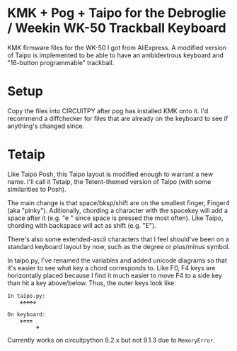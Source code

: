 # KMK + Pog + Taipo for the Debroglie / Weekin WK-50 Trackball Keyboard
KMK firmware files for the WK-50 I got from AliExpress.
A modified version of Taipo is implemented to be able to have an ambidextrous keyboard and "16-button programmable" trackball.

# Setup
Copy the files into CIRCUITPY after pog has installed KMK onto it. I'd recommend a diffchecker for files that are already on the keyboard to see if anything's changed since.

# Tetaip
Like Taipo Posh, this Taipo layout is modified enough to warrant a new name. I'll call it Tetaip, the Tetent-themed version of Taipo (with some similarities to Posh).

The main change is that space/bksp/shift are on the smallest finger, Finger4 (aka "pinky"). Aditionally, chording a character with the spacekey will add a space after it (e.g. "e " since space is pressed the most often). Like Taipo, chording with backspace will act as shift (e.g. "E").

There's also some extended-ascii characters that I feel should've been on a standard keyboard layout by now, such as the degree or plus/minus symbol. 

In taipo.py, I've renamed the variables and added unicode diagrams so that it's easier to see what key a chord corresponds to. Like F0, F4 keys are horizontally placed because I find it much easier to move F4 to a side key than hit a key above/below. Thus, the outer keys look like:
```
In taipo.py: 
    ⬖⬘⬘⬘⬗

On keyboard: 
    ⬖⬘⬘⬘
         ⬗
```
Currently works on circuitpython 8.2.x but not 9.1.3 due to `MemoryError`.
